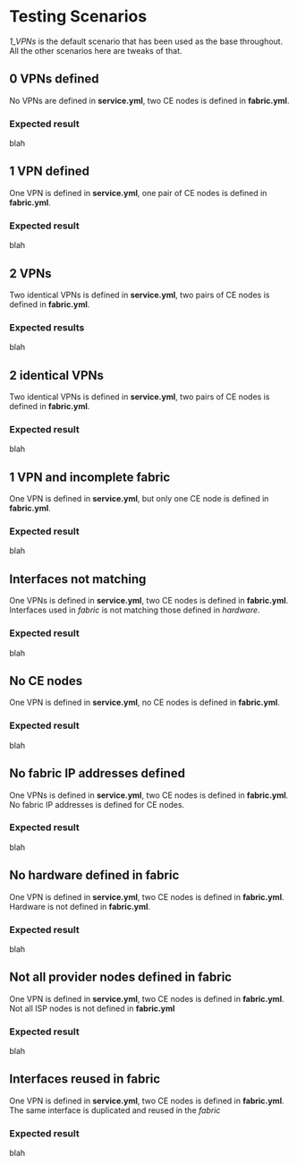 # Testing Scenarios

*1_VPNs* is the default scenario that has been used as the base throughout. All the other scenarios here are tweaks of that.

## 0 VPNs defined
No VPNs are defined in **service.yml**, two CE nodes is defined in **fabric.yml**.

### Expected result
blah

## 1 VPN defined
One VPN is defined in **service.yml**, one pair of CE nodes is defined in **fabric.yml**.

### Expected result
blah

## 2 VPNs
Two identical VPNs is defined in **service.yml**, two pairs of CE nodes is defined in **fabric.yml**.

### Expected results
blah

## 2 identical VPNs
Two identical VPNs is defined in **service.yml**, two pairs of CE nodes is defined in **fabric.yml**.

### Expected result
blah

## 1 VPN and incomplete fabric
One VPN is defined in **service.yml**, but only one CE node is defined in **fabric.yml**.

### Expected result
blah

## Interfaces not matching
One VPNs is defined in **service.yml**, two CE nodes is defined in **fabric.yml**. Interfaces used in *fabric* is not matching those defined in *hardware*.

### Expected result
blah

## No CE nodes
One VPN is defined in **service.yml**, no CE nodes is defined in **fabric.yml**.

### Expected result
blah

## No fabric IP addresses defined
One VPNs is defined in **service.yml**, two CE nodes is defined in **fabric.yml**. No fabric IP addresses is defined for CE nodes.

### Expected result
blah

## No hardware defined in fabric
One VPN is defined in **service.yml**, two CE nodes is defined in **fabric.yml**. Hardware is not defined in **fabric.yml**.

### Expected result
blah

## Not all provider nodes defined in fabric
One VPN is defined in **service.yml**, two  CE nodes is defined in **fabric.yml**. Not all ISP nodes is not defined in **fabric.yml**

### Expected result
blah

## Interfaces reused in fabric
One VPN is defined in **service.yml**, two CE nodes is defined in **fabric.yml**. The same interface is duplicated and reused in the *fabric*

### Expected result
blah